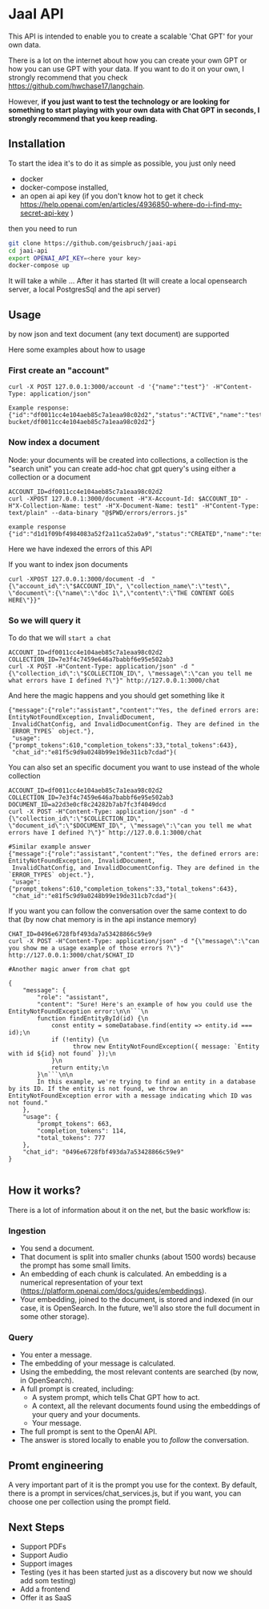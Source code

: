 # JaaI API

This API is intended to enable you to create a scalable 'Chat GPT' for your own data.

There is a lot on the internet about how you can create your own GPT or how you can use GPT with your data. If you want to do it on your own, I strongly recommend that you check https://github.com/hwchase17/langchain.

However, **if you just want to test the technology or are looking for something to start playing with your own data with Chat GPT in seconds, I strongly recommend that you keep reading.**


## Installation

To start the idea it's to do it as simple as possible, you just only need 
- docker
- docker-compose installed, 
- an open ai api key (if you don't know hot to get it check https://help.openai.com/en/articles/4936850-where-do-i-find-my-secret-api-key )

then you need to run

```bash
git clone https://github.com/geisbruch/jaai-api
cd jaai-api
export OPENAI_API_KEY=<here your key>
docker-compose up
```

It will take a while ...
After it has started (It will create a local opensearch server, a local PostgresSql and the api server)

## Usage
by now json and text document (any text document) are supported

Here some examples about how to usage 

### First create an "account"

```
curl -X POST 127.0.0.1:3000/account -d '{"name":"test"}' -H"Content-Type: application/json"

Example response:
{"id":"df0011cc4e104aeb85c7a1eaa98c02d2","status":"ACTIVE","name":"test","suspended_message":null,"documents_repository_url":"s3://demo-bucket/df0011cc4e104aeb85c7a1eaa98c02d2"}
```

### Now index a document

Node: your documents will be created into collections, a collection is the "search unit" you can create add-hoc chat gpt query's
using either a collection or a document

```
ACCOUNT_ID=df0011cc4e104aeb85c7a1eaa98c02d2
curl -XPOST 127.0.0.1:3000/document -H"X-Account-Id: $ACCOUNT_ID" -H"X-Collection-Name: test" -H"X-Document-Name: test1" -H"Content-Type: text/plain" --data-binary "@$PWD/errors/errors.js" 

example response
{"id":"d1d1f09bf4984083a52f2a11ca52a0a9","status":"CREATED","name":"test1","collection_id":"4d3b9d5feeae4bfb993b64d78902eb89"}
```

Here we have indexed the errors of this API

If you want to index json documents

```
curl -XPOST 127.0.0.1:3000/document -d  "{\"account_id\":\"$ACCOUNT_ID\", \"collection_name\":\"test\", \"document\":{\"name\":\"doc 1\",\"content\":\"THE CONTENT GOES HERE\"}}"
```

### So we will query it

To do that we will ``start a chat``

```
ACCOUNT_ID=df0011cc4e104aeb85c7a1eaa98c02d2
COLLECTION_ID=7e3f4c7459e646a7babbf6e95e502ab3
curl -X POST -H"Content-Type: application/json" -d "{\"collection_id\":\"$COLLECTION_ID\", \"message\":\"can you tell me what errors have I defined ?\"}" http://127.0.0.1:3000/chat
```

And here the magic happens and you should get something like it
```
{"message":{"role":"assistant","content":"Yes, the defined errors are: EntityNotFoundException, InvalidDocument,
 InvalidChatConfig, and InvalidDocumentConfig. They are defined in the `ERROR_TYPES` object."},
 "usage":{"prompt_tokens":610,"completion_tokens":33,"total_tokens":643},
 "chat_id":"e81f5c9d9a0248b99e19de311cb7cdad"}(
```

You can also set an specific document you want to use instead of the whole collection

```
ACCOUNT_ID=df0011cc4e104aeb85c7a1eaa98c02d2
COLLECTION_ID=7e3f4c7459e646a7babbf6e95e502ab3
DOCUMENT_ID=a22d3e0cf8c24282b7ab7fc3f4049dcd
curl -X POST -H"Content-Type: application/json" -d "{\"collection_id\":\"$COLLECTION_ID\", \"document_id\":\"$DOCUMENT_ID\", \"message\":\"can you tell me what errors have I defined ?\"}" http://127.0.0.1:3000/chat

#Similar example answer
{"message":{"role":"assistant","content":"Yes, the defined errors are: EntityNotFoundException, InvalidDocument,
 InvalidChatConfig, and InvalidDocumentConfig. They are defined in the `ERROR_TYPES` object."},
 "usage":{"prompt_tokens":610,"completion_tokens":33,"total_tokens":643},
 "chat_id":"e81f5c9d9a0248b99e19de311cb7cdad"}(
```

If you want you can follow the conversation over the same context to do that (by now chat memory is in the api instance memory)

```
CHAT_ID=0496e6728fbf493da7a53428866c59e9
curl -X POST -H"Content-Type: application/json" -d "{\"message\":\"can you show me a usage example of those errors ?\"}" http://127.0.0.1:3000/chat/$CHAT_ID

#Another magic anwer from chat gpt

{
    "message": {
        "role": "assistant",
        "content": "Sure! Here's an example of how you could use the EntityNotFoundException error:\n\n```\n
        function findEntityById(id) {\n  
            const entity = someDatabase.find(entity => entity.id === id);\n  
            if (!entity) {\n
                  throw new EntityNotFoundException({ message: `Entity with id ${id} not found` });\n        
            }\n         
            return entity;\n     
        }\n```\n\n
        In this example, we're trying to find an entity in a database by its ID. If the entity is not found, we throw an EntityNotFoundException error with a message indicating which ID was not found."
    },
    "usage": {
        "prompt_tokens": 663,
        "completion_tokens": 114,
        "total_tokens": 777
    },
    "chat_id": "0496e6728fbf493da7a53428866c59e9"
}


```

## How it works?

There is a lot of information about it on the net, but the basic workflow is:

### Ingestion

- You send a document.
- That document is split into smaller chunks (about 1500 words) because the prompt has some small limits.
- An embedding of each chunk is calculated. An embedding is a numerical representation of your text (https://platform.openai.com/docs/guides/embeddings).
- Your embedding, joined to the document, is stored and indexed (in our case, it is OpenSearch. In the future, we'll also store the full document in some other storage).

### Query

- You enter a message.
- The embedding of your message is calculated.
- Using the embedding, the most relevant contents are searched (by now, in OpenSearch).
- A full prompt is created, including:
    - A system prompt, which tells Chat GPT how to act.
    - A context, all the relevant documents found using the embeddings of your query and your documents.
    - Your message.
- The full prompt is sent to the OpenAI API.
- The answer is stored locally to enable you to *follow* the conversation.

## Promt engineering

A very important part of it is the prompt you use for the context. By default, there is a prompt in services/chat_services.js, but if you want, you can choose one per collection using the prompt field.

## Next Steps

- Support PDFs
- Support Audio
- Support images
- Testing (yes it has been started just as a discovery but now we should add som testing)
- Add a frontend
- Offer it as SaaS

